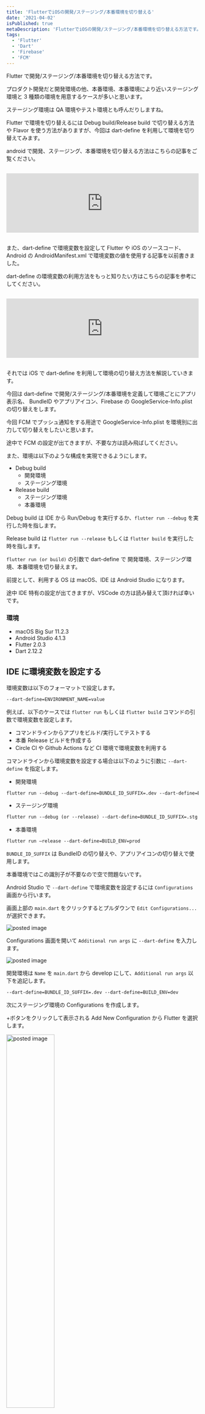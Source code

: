 ```yaml
---
title: 'FlutterでiOSの開発/ステージング/本番環境を切り替える'
date: '2021-04-02'
isPublished: true
metaDescription: 'FlutterでiOSの開発/ステージング/本番環境を切り替える方法です。Flutter で環境を切り替えるには Debug build/Release build で切り替える方法や Flavor を使う方法がありますが、今回は dart-define を利用して環境を切り替えてみます。'
tags:
  - 'Flutter'
  - 'Dart'
  - 'Firebase'
  - 'FCM'
---
```


Flutter で開発/ステージング/本番環境を切り替える方法です。

プロダクト開発だと開発環境の他、本番環境、本番環境により近いステージング環境と 3 種類の環境を用意するケースが多いと思います。

ステージング環境は QA 環境やテスト環境とも呼んだりしますね。

Flutter で環境を切り替えるには Debug build/Release build で切り替える方法や Flavor を使う方法がありますが、今回は dart-define を利用して環境を切り替えてみます。

android で開発、ステージング、本番環境を切り替える方法はこちらの記事をご覧ください。

<iframe class="hatenablogcard" style="width:100%;height:155px;margin:15px 0;max-width:680px;" title="FlutterでAndroidの開発/ステージング/本番環境を切り替える | ZUMA Lab" src="https://hatenablog-parts.com/embed?url=https://zuma-lab.com/posts/flutter-develop-staging-production-android-environment" frameborder="0" scrolling="no"></iframe>

また、dart-define で環境変数を設定して Flutter や iOS のソースコード、Android の AndroidManifest.xml で環境変数の値を使用する記事を以前書きました。

dart-define の環境変数の利用方法をもっと知りたい方はこちらの記事を参考にしてください。

<iframe class="hatenablogcard" style="width:100%;height:155px;margin:15px 0;max-width:680px;" title="Flutterの--dart-defineで環境変数を設定してソースコードやAndroidManifest.xmlで環境変数の値を使用する | ZUMA Lab" src="https://hatenablog-parts.com/embed?url=https://zuma-lab.com/posts/flutter-dart-define-environment" frameborder="0" scrolling="no"></iframe>

それでは iOS で dart-define を利用して環境の切り替え方法を解説していきます。

今回は dart-define で開発/ステージング/本番環境を定義して環境ごとにアプリ表示名、 BundleID やアプリアイコン、Firebase の GoogleService-Info.plist の切り替えをします。

今回 FCM でプッシュ通知をする用途で GoogleService-Info.plist を環境別に出力して切り替えをしたいと思います。

途中で FCM の設定が出てきますが、不要な方は読み飛ばしてください。

また、環境は以下のような構成を実現できるようにします。

- Debug build
  - 開発環境
  - ステージング環境
- Release build
  - ステージング環境
  - 本番環境

Debug build は IDE から Run/Debug を実行するか、`flutter run --debug` を実行した時を指します。

Release build は `flutter run --release` もしくは `flutter build` を実行した時を指します。

`flutter run (or build)` の引数で dart-define で 開発環境、ステージング環境、本番環境を切り替えます。

前提として、利用する OS は macOS、IDE は Android Studio になります。

途中 IDE 特有の設定が出てきますが、VSCode の方は読み替えて頂ければ幸いです。

### 環境

- macOS Big Sur 11.2.3
- Android Studio 4.1.3
- Flutter 2.0.3
- Dart 2.12.2

## IDE に環境変数を設定する

環境変数は以下のフォーマットで設定します。

```txt
--dart-define=ENVIRONMENT_NAME=value
```

例えば、以下のケースでは `flutter run` もしくは `flutter build` コマンドの引数で環境変数を設定します。

- コマンドラインからアプリをビルド/実行してテストする
- 本番 Release ビルドを作成する
- Circle CI や Github Actions など CI 環境で環境変数を利用する

コマンドラインから環境変数を設定する場合は以下のように引数に `--dart-define` を指定します。

- 開発環境

```txt
flutter run --debug --dart-define=BUNDLE_ID_SUFFIX=.dev --dart-define=BUILD_ENV=dev
```

- ステージング環境

```txt
flutter run --debug (or --release) --dart-define=BUNDLE_ID_SUFFIX=.stg --dart-define=BUILD_ENV=stg
```

- 本番環境

```txt
flutter run –release --dart-define=BUILD_ENV=prod
```

`BUNDLE_ID_SUFFIX` は BundleID の切り替えや、アプリアイコンの切り替えで使用します。

本番環境ではこの識別子が不要なので空で問題ないです。

Android Studio で `--dart-define` で環境変数を設定するには `Configurations` 画面から行います。

画面上部の `main.dart` をクリックするとプルダウンで `Edit Configurations...` が選択できます。

<img src='/images/posts/2021-03-29-1.png' class='img' alt='posted image' />

Configurations 画面を開いて `Additional run args` に `--dart-define` を入力します。

<img src='/images/posts/2021-03-30-6.png' class='img' alt='posted image' />

開発環境は `Name` を `main.dart` から develop にして、`Additional run args` 以下を追記します。

```txt
--dart-define=BUNDLE_ID_SUFFIX=.dev --dart-define=BUILD_ENV=dev
```

次にステージング環境の Configurations を作成します。

+ボタンをクリックして表示される Add New Configuration から Flutter を選択します。

<img src='/images/posts/2021-03-30-7.png' class='img' alt='posted image' style='width: 50%' />

ステージング環境は `Name` を staging にして、`Additional run args` 以下を追記します。

```txt
--dart-define=BUNDLE_ID_SUFFIX=.stg --dart-define=BUILD_ENV=stg
```

Dart entrypoint は `lib/main.dart` を選択します。

<img src='/images/posts/2021-03-30-8.png' class='img' alt='posted image' />

本来、本番環境は IDE での debug build はせず、`flutter run --release --dart-define=...` のようにコマンドラインから release build します。

今回は検証用のプロジェクトのため、Configurations を追加します。

本番環境は `Name` を production にして、`Additional run args` 以下を追記します。

```txt
--dart-define=BUILD_ENV=prod
```

Dart entrypoint は `lib/main.dart` を選択します。

設定後の Android Studio は以下のように Configurations が選択できるようになります。

<img src='/images/posts/2021-03-30-9.png' class='img' alt='posted image' />

VSCode でも環境変数の設定が可能です。

詳しくは [こちら](https://qiita.com/mr-hisa-child/items/a7efc63044fa52bf3db6) を参照ください。

## Firebase プロジェクトを作成する

ここからは FCM を利用した開発・ステージング・本番環境別のプッシュ通知を実現する為の手順です。

今回は Firebase の GoogleService-Info.plist を環境別に取得します。

ここでは Firebase プロジェクトが既に作成してあると仮定します。

Firebase のプロジェクトの作成方法は以前の記事を参照ください。

また事前準備として Apple Developer Console でアプリの Identifier を作成する必要があります。

こちらも以前の記事を参照ください。

<iframe class="hatenablogcard" style="width:100%;height:155px;margin:15px 0;max-width:680px;" title="Flutter初心者がFCMを使ってプッシュ通知を受け取る〜設定編〜(2021/3/22版) | ZUMA Lab" src="https://hatenablog-parts.com/embed?url=https://zuma-lab.com/posts/flutter-fcm-push-notify-settings" frameborder="0" scrolling="no"></iframe>

## 本番環境の GoogleService-Info.plist を取得する

まず [Firebase Console](https://console.firebase.google.com/u/0/?hl=ja) を開き Firebase プロジェクトに移動します。

以下のアプリを追加ボタンをクリックして iOS を選択します。

<img src='/images/posts/2021-03-30-1.png' class='img' alt='posted image'/>

iOS バンドル ID を入力します。今回サンプルなので `com.example.flutter-fcm-push-notify` としました。

こちらは本番環境のバンドル ID となります。

`アプリを登録` ボタンをクリックします。

<img src='/images/posts/2021-03-22-11.png' class='img' alt='posted image' style='width: 50%'/>

次にプッシュ通知をする際に必須の設定である `GoogleService-Info.plist` を DL します。

後は何もせず 次へ 押してコンソールへ戻ります。

## 開発・ステージング環境の GoogleService-Info.plist を取得する

次に同じ要領で、開発環境、ステージング環境用のアプリを登録します。

iOS バンドル ID はそれぞれ以下を入力します。

- 開発環境
  - com.example.flutter-fcm-push-notify.dev
- ステージング環境
  - com.example.flutter-fcm-push-notify.stg

<img src='/images/posts/2021-03-30-2.png' class='img' alt='posted image'/>

各環境それぞれプッシュ通知をする際に必須の設定である `GoogleService-Info.plist` を DL します。

## Apple Developer Console で APNs Key を作成する

Apple Developer Console の [Certificates, Identifiers & Profiles](https://developer.apple.com/account/resources/certificates/list) にアクセスします。

左メニュー Keys から Key 一覧画面を開きます。

`+` ボタンをクリックして Key 作成画面を開きます。

<img src='/images/posts/2021-03-22-15.png' class='img' alt='posted image'/>

Key Name に作成する Key 名を入力します。

また Apple Push Notifications service(APNs) の ENABLE にチェックをします。

Continue ボタンをクリックして次の画面に進みます。

<img src='/images/posts/2021-03-22-16.png' class='img' alt='posted image'/>

Register ボタンをクリックします。

<img src='/images/posts/2021-03-22-17.png' class='img' alt='posted image'/>

Download Your Key 画面で Key を DL します。

<img src='/images/posts/2021-03-22-18.png' class='img' alt='posted image'/>

```txt
After downloading your key, it cannot be re-downloaded as the server copy is removed. If you are not prepared to download your key at this time, click Done and download it at a later time. Be sure to save a backup of your key in a secure place.
```

> キーをダウンロードした後、サーバーコピーが削除されているため、キーを再ダウンロードすることはできません。現時点でキーをダウンロードする準備ができていない場合は、[完了]をクリックして、後でダウンロードしてください。キーのバックアップは必ず安全な場所に保存してください。

こちらの警告が表示されている通り、一度 DL すると再取得できないので Key のバックアップを必ずとりましょう。

DL した Key は `AuthKey_XXXXXXXX.p8` のようなファイル名です。

## APNs 認証キーをアップロード

FirebaseConsole > プロジェクトの設定 > CloudMessaging タブをクリックします。

<img src='/images/posts/2021-03-22-34.png' class='img' alt='posted image'/>

iOS アプリの設定で APNs 認証キーのアップロードをクリックします。

<img src='/images/posts/2021-03-22-35.png' class='img' alt='posted image'/>

APNs 認証キーには、先程ダウンロードしておいた p8 のキーファイルをドラッグ&ドロップします。

キー ID は、Apple Developer Console の Keys より Key を選択すると確認できます。

チーム ID は Apple Developer Member Center メンバーシップより確認できます。

入力したらアップロードボタンをクリックします。

<img src='/images/posts/2021-03-22-36.png' class='img' alt='posted image' style='width: 50%'/>

もしも、「このアプリにチーム ID が保存されていません」というエラーが表示された場合は Key を削除後もう一度設定し直します。

このエラーが表示された後、チーム ID がプロジェクト全体設定に反映される為、再度アップロードダイアログを開くとちゃんとチーム ID が設定されています。

<img src='/images/posts/2021-03-22-37.png' class='img' alt='posted image' style='width: 50%'/>

後は以下の開発・ステージング環境のアプリにも同様に 認証キーファイルをアップロードします。

- 開発環境
  - com.example.flutter-fcm-push-notify.dev
- ステージング環境
  - com.example.flutter-fcm-push-notify.stg

<img src='/images/posts/2021-03-30-12.png' class='img' alt='posted image'/>

筆者は本番環境のみ認証キーを設定して、後の環境は認証キーを設定し忘れていた為、いつまでも本番環境以外にプッシュ通知が送信されずにハマりました。

## Provisioning Profile を取得する

開発環境/ステージング環境/本番環境別に Provisioning Profile を取得します。

こちらは以前の記事で取得方法を解説していますので記事を参照ください。

<iframe class="hatenablogcard" style="width:100%;height:155px;margin:15px 0;max-width:680px;" title="Flutter初心者がFCMを使ってプッシュ通知を受け取る〜設定編〜(2021/3/22版) | ZUMA Lab" src="https://hatenablog-parts.com/embed?url=https://zuma-lab.com/posts/flutter-fcm-push-notify-settings" frameborder="0" scrolling="no"></iframe>

取得した Profile は DL して Xcode に登録しておきます。

## GoogleService-Info.plist を Xcode にコピーする

各環境で DL した GoogleService-Info.plist はそれぞれ以下ファイル名にリネームします。

- 開発環境
  - GoogleService-Info.dev.plist
- ステージング環境
  - GoogleService-Info.stg.plist
- 本番環境
  - GoogleService-Info.prod.plist

まず Xcode を開きます。

プロジェクトのルートで以下コマンドを実行してください。

```txt
open ios/Runner.xcworkspace
```

事前に Xcode で `Runner/Configurations` フォルダーを作成します。

Xcode の Configurations フォルダーにドラッグ&ドロップでリネームした三種の GoogleService-Info.plist をコピーします。

コピーの際は Destination の Copy items if needed にチェックを入れます。

<img src='/images/posts/2021-03-30-3.png' class='img' alt='posted image'/>

コピー後の Xcode の状態はこのようになります。

<img src='/images/posts/2021-03-30-4.png' class='img' alt='posted image' style='width: 50%'/>

## 環境変数に応じて GoogleService-Info.plist を書き換えるスクリプトを記述する

次に Xcode の TARGETS Runner > Build Phases を開きます。

左上の+ボタンをクリックして New Run Script Phase を選択します。

<img src='/images/posts/2021-03-30-5.png' class='img' alt='posted image'/>

Run Script が追加されるので、Shell に以下スクリプトを追記します。

```sh
echo "run start"
if [ "${$BUILD_ENV}" = "dev" ]; then
cp "${PROJECT_DIR}/${PROJECT_NAME}/Configurations/GoogleService-Info.dev.plist" "${BUILT_PRODUCTS_DIR}/${PRODUCT_NAME}.app/GoogleService-Info.plist"
echo "Debug GoogleService-Info copied."
elif [ "${BUILD_ENV}" = "stg" ]; then
cp "${PROJECT_DIR}/${PROJECT_NAME}/Configurations/GoogleService-Info.stg.plist" "${BUILT_PRODUCTS_DIR}/${PRODUCT_NAME}.app/GoogleService-Info.plist"
echo "Staging GoogleService-Info copied."
elif [ "${BUILD_ENV}" = "prod" ]; then
cp "${PROJECT_DIR}/${PROJECT_NAME}/Configurations/GoogleService-Info.prod.plist" "${BUILT_PRODUCTS_DIR}/${PRODUCT_NAME}.app/GoogleService-Info.plist"
echo "Production GoogleService-Info copied."
fi
echo "run end"
```

これで build 時に環境変数に応じて GoogleService-Info.plist を書き換えることができるようになりました。

次に実際の環境変数を `--dart-define` から取得して Xcode に設定する作業をします。

## iOS ビルド時に環境設定ファイルを出力する

iOS ビルド時に `--dart-define` の環境変数の値を書き出した環境設定ファイルを出力するスクリプトを実行します。

<img src='/images/posts/2021-03-29-2.png' class='img' alt='posted image' />

Xcode を開いたら Runner > Edit Scheme... をクリックします。

<img src='/images/posts/2021-03-29-3.png' class='img' alt='posted image' />

Build > Pre-actions をクリックします。

ウィンドウ左下の+ボタンをクリックしてプルダウンの中から New Run Script Action を選択します。

<img src='/images/posts/2021-03-29-4.png' class='img' alt='posted image' />

まず Provide build settings from のプルダウンから Runner を選択します。

次に以下のスクリプトを追記します。

```sh
function urldecode() {
    : "${*//+/ }";
    echo "${_//%/\\x}";
}

IFS=',' read -r -a define_items <<< "$DART_DEFINES"


for index in "${!define_items[@]}"
do
    define_items[$index]=$(urldecode "${define_items[$index]}");
done

printf "%s\n" "${define_items[@]}" > ${SRCROOT}/Flutter/EnvironmentVariables.xcconfig
```

これは iOS の build 時に `--dart-define` 環境変数を取得し、環境設定ファイルである `ios/Flutter/EnvironmentVariables.xcconfig` を自動生成するスクリプトです。

スクリプトを記述したらウィンドウを閉じて Android Studio から開発環境(develop)でビルドしてみましょう。

Android Studio には各環境に応じて以下の `--dart-define` を定義しましたね。

- 開発環境(develop)

```txt
--dart-define=BUNDLE_ID_SUFFIX=.dev --dart-define=BUILD_ENV=dev
```

- ステージング環境(staging)

```txt
--dart-define=BUNDLE_ID_SUFFIX=.stg --dart-define=BUILD_ENV=stg
```

- 本番環境(production)

```txt
--dart-define=BUILD_ENV=prod
```

`ios/Flutter` ディレクトリを Finder で開いてみると `EnvironmentVariables.xcconfig` というファイルが生成されています。

中身を確認してみると以下環境変数が記述されています。

```txt
BUNDLE_ID_SUFFIX=.dev
BUILD_ENV=dev
flutter.inspector.structuredErrors=true
```

注意点として、`flutter clean` などをしてプロジェクトを clean した直後や `EnvironmentVariables.xcconfig` が無い状態で実行した場合など環境変数が xcconfig ファイル内に出力されていない場合があります。

その場合は IDE からではなくコマンドラインから 何度か build してみて、 `ios/Flutter/EnvironmentVariables.xcconfig` に環境変数が出力されているか確認してください。

## 生成した環境設定ファイルを Xcode で利用できるようにする

`ios/Flutter` ディレクトリにある `Debug.xcconfig` を開きます。

以下 1 行を追記します。

```
#include "EnvironmentVariables.xcconfig"
```

また、同じく `ios/Flutter` ディレクトリにある `Release.xcconfig` を開いて同様 1 行追記します。

追記後のファイルは以下のようになります。

- `ios/Flutter/Debug.xcconfig`

```
#include? "Pods/Target Support Files/Pods-Runner/Pods-Runner.debug.xcconfig"
#include "Generated.xcconfig"
#include "EnvironmentVariables.xcconfig"
```

- `ios/Flutter/Release.xcconfig`

```
#include? "Pods/Target Support Files/Pods-Runner/Pods-Runner.release.xcconfig"
#include "Generated.xcconfig"
#include "EnvironmentVariables.xcconfig"
```

これで `#include` で EnvironmentVariables.xcconfig を読み込んで Xcode から環境変数が利用できるようになりました。

## .gitignore に EnvironmentVariables.xcconfig を追記する

`ios/.gitignore` ファイルを開いて以下の１行を追記します。

```txt
Flutter/EnvironmentVariables.xcconfig
```

EnvironmentVariables.xcconfig を git に上げると人により環境変数が違う場合がある為チーム開発に支障がでます。

また、プロジェクトによっては API Key など秘匿情報が含まれる可能性があるので ignore しておきます。

## 環境変数に応じて開発/ステージング/本番の Bundle Id を変更する

Xcode の TARGETS Runner > Build Settings を開きます。

右上の検索から `Product Bundle Identifier` を入力して Product Bundle Identifier を表示します。

<img src='/images/posts/2021-03-30-10.png' class='img' alt='posted image'/>

Runner で現在設定されている Bundle Identifier の末尾に `$(BUNDLE_ID_SUFFIX)` を追記します。

今回は `com.example.flutter-fcm-push-notify$(BUNDLE_ID_SUFFIX)` と入力しました。

<img src='/images/posts/2021-03-30-11.png' class='img' alt='posted image'/>

Debug/Profile/Release それぞれ `$(BUNDLE_ID_SUFFIX)` を追記します。

`$(BUNDLE_ID_SUFFIX)` には環境変数である `--dart-define=BUNDLE_ID_SUFFIX=XX` の値が代入されいます。

環境変数により BundleID を分けることにより、Firebase のアプリ設定で設定した各環境の BundleID と合わせることができます。

Firebase のアプリを追加した時に以下 BundleID を設定しましたね。

- 開発環境
  - com.example.flutter-fcm-push-notify.dev
- ステージング環境
  - com.example.flutter-fcm-push-notify.stg
- 本番環境
  - com.example.flutter-fcm-push-notify

## 環境変数に応じてアプリ表示名を変更する

環境変数に応じて iPhone に表示するアプリ名を変更します。

Xcode の TARGETS Runner > Info を開きます。

Bundle name の Value にデフォルトで Flutter のプロジェクト名がアプリ表示名としてセットされています。

アプリ表示名の末尾に `$(BUNDLE_ID_SUFFIX)` を追記します。

<img src='/images/posts/2021-03-30-18.png' class='img' alt='posted image'/>

例えば `App$(BUNDLE_ID_SUFFIX)` と設定すると、開発環境では `App.dev` とアプリ名に表示されます。

## 環境変数に応じてアプリアイコンを変更する

Xcode の Runner/Assets.xcassets ファイルを開きます。

右クリックのコンテキストメニュー > iOS > iOS App Icon で AppIcon を追加します。

<img src='/images/posts/2021-03-30-14.png' class='img' alt='posted image'/>

それぞれ環境別に色違いの Icon を用意して登録します。

その際の AppIcon は以下命名をします。

- 開発環境
  - AppIcon.dev
- ステージング環境
  - AppIcon.stg
- 本番環境
  - AppIcon

<img src='/images/posts/2021-03-30-13.png' class='img' alt='posted image' style='width: 50%'/>

次に環境変数に応じて AppIcon を出し分ける設定をします。

TARGETS Runner > Build Settings を開きます。

画面右上の検索から `Asset Catalog App Icon` と入力します。

Debug/Profile/Release それぞれ AppIcon の末尾に `$(BUNDLE_ID_SUFFIX)` を付けて `AppIcon$(BUNDLE_ID_SUFFIX)` とします。

<img src='/images/posts/2021-03-30-15.png' class='img' alt='posted image'/>

これで BundleID 同様環境変数に応じて AppIcon の出し分けができます。

## 環境変数に応じて API の向き先を変更する

プロダクトの開発・ステージング・本番環境別に API のエンドポイントが別れてるユースケースです。

環境変数に応じて API の向き先を変更するには Dart ソースコード内で `String.fromEnvironment` メソッドを利用して環境変数を取得して出し分けを行います。

ちなみに bool の値は `bool.fromEnvironment` で取得します。

bool 値は以下のように設定できます。

```txt
--dart-define=BOOL_VALUE=true
```

取得フォーマットはこちらです。

```dart
String.fromEnvironment('STRING_VALUE');
bool.fromEnvironment('BOOL_VALUE');
```

環境変数を複数の箇所から利用する場合を想定して以下のように纏めて宣言しておくと使いやすいです。

```dart
class EnvironmentVariables {
  static const environment = String.fromEnvironment('BUILD_ENV');
  static const isDebugging = bool.fromEnvironment('IS_DEBUGGING');
}
```

環境変数は以下の `BUILD_ENV` の値を利用します。

```txt
--dart-define=BUILD_ENV=XXX
```

`BUILD_ENV` は GoogleService-Info.plist の出し分けでも利用しました。

プログラムからはこんな感じで呼び出せます。

```dart
class EnvironmentVariables {
  static const environment = String.fromEnvironment('BUILD_ENV');
}

class Environment {
  static const development = 'dev';
  static const staging = 'stg';
  static const production = 'prod';
}

class ApiEndPoint {
  static const development = 'http://localhost:8080/endpoint';
  static const staging = 'https://api-stg.sample.com/endpoint';
  static const production = 'https://api.sample.com/endpoint';
}

void main() {
  const apiEndpoint =
      (EnvironmentVariables.environment == Environment.development)
          ? ApiEndPoint.development
          : ((EnvironmentVariables.environment == Environment.staging)
              ? ApiEndPoint.staging
              : ApiEndPoint.production);

  print('ApiEndPoint: $apiEndpoint');
                 :
                 :
                 :
}
```

もしくはエンドポイント自体を隠蔽する為に dart-define で定義する方法もあります。

```txt
--dart-define=API_URL=http://localhost:8080/endpoint
```

```dart
class EnvironmentVariables {
  static const apiUrl = String.fromEnvironment('API_URL');
}
```

Http パッケージで通信する例です。

```dart
http.get(EnvironmentVariables.apiUrl);
```

## 動作確認

それでは動作確認を行います。

Debug Build で開発環境を実行するには IDE から develop を選択して Run or Debug するか以下のコマンドを実行します。

```txt
flutter run --debug --dart-define=BUNDLE_ID_SUFFIX=.dev --dart-define=BUILD_ENV=dev
```

`flutter clean` などをしてプロジェクトを clean した直後や `EnvironmentVariables.xcconfig` が無い状態で実行した場合など環境変数が xcconfig ファイル内に出力されていない場合があります。

その場合、環境変数が反映されないので IDE からではなくコマンドラインから実行してみたり何度か run してみて、 `ios/Flutter/EnvironmentVariables.xcconfig` に環境変数が出力されているか確認してください。

次に Debug Build でステージング環境を実行するには IDE から staging を選択して Run or Debug するか以下コマンドを実行します。

```txt
flutter run --debug --dart-define=BUNDLE_ID_SUFFIX=.stg --dart-define=BUILD_ENV=stg
```

Release Build でステージング環境を実行するには以下コマンドを実行します。

```txt
flutter run --release --dart-define=BUNDLE_ID_SUFFIX=.stg --dart-define=BUILD_ENV=stg
```

Release Build で本番環境を実行するには以下コマンドを実行します。

```txt
flutter run --release --dart-define=BUILD_ENV=prod
```

それぞれ実行すると以下のように環境別でアプリ名が設定され、アプリアイコンが色分けして表示されます。

<img src='/images/posts/2021-03-30-16.png' class='img' alt='posted image' style='width: 50%'/>

注意点として、筆者の環境では Debug build で開発環境とステージング環境など複数環境を同時に iPhone にデプロイすることができませんでした。

複数環境を一つの端末にデプロイしたい場合は開発環境を Debug Build でデプロイして、ステージング環境、本番環境はコマンドラインから Release Build する必要がありました。

Debug build で開発環境、ステージング環境をテストする際は片方のアプリ削除しておく必要があったのでメモまでに残しておきます。

最後に、環境変数に応じて BundleID を環境ごとに出し分けてるので、環境別でプッシュ通知も問題なく受信できました。

スクリーンショットはステージング環境でプッシュ通知を受信した例です。

<img src='/images/posts/2021-03-30-17.png' class='img' alt='posted image' style='width: 50%'/>

## おわりに

筆者は Flutter 初心者ですがなんとか開発、ステージング、本番環境の切り替えを行うことができました。

もっといい方法があるよ、という方はぜひ [Twitter](https://twitter.com/zuma_lab) で DM していただくか [Contact](/contact) で連絡頂けると嬉しいです。

最後に 再掲ですが android で開発、ステージング、本番環境を切り替える方法がまだの方はこちらの記事をご覧ください。

<iframe class="hatenablogcard" style="width:100%;height:155px;margin:15px 0;max-width:680px;" title="FlutterでAndroidの開発/ステージング/本番環境を切り替える | ZUMA Lab" src="https://hatenablog-parts.com/embed?url=https://zuma-lab.com/posts/flutter-develop-staging-production-android-environment" frameborder="0" scrolling="no"></iframe>
